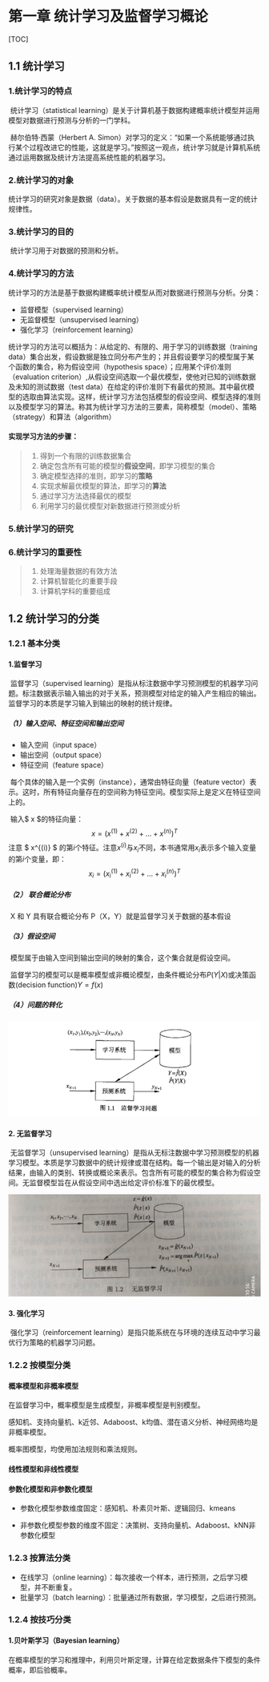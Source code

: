 # 第一章 统计学习及监督学习概论

[TOC]

## 1.1 统计学习

### 1.统计学习的特点		

​		统计学习（statistical learning）是关于计算机基于数据构建概率统计模型并运用模型对数据进行预测与分析的一门学科。

​		赫尔伯特·西蒙（Herbert A. Simon）对学习的定义：“如果一个系统能够通过执行某个过程改进它的性能，这就是学习。”按照这一观点，统计学习就是计算机系统通过运用数据及统计方法提高系统性能的机器学习。

### 2.统计学习的对象

​		统计学习的研究对象是数据（data）。关于数据的基本假设是数据具有一定的统计规律性。

### 3.统计学习的目的

​		统计学习用于对数据的预测和分析。

### 4.统计学习的方法

​		统计学习的方法是基于数据构建概率统计模型从而对数据进行预测与分析。分类：

- 监督模型（supervised learning）
- 无监督模型（unsupervised learning）
- 强化学习（reinforcement learning）

​		统计学习的方法可以概括为：从给定的、有限的、用于学习的训练数据（training data）集合出发，假设数据是独立同分布产生的；并且假设要学习的模型属于某个函数的集合，称为假设空间（hypothesis space）；应用某个评价准则（evaluation criterion）,从假设空间选取一个最优模型，使他对已知的训练数据及未知的测试数据（test data）在给定的评价准则下有最优的预测。其中最优模型的选取由算法实现。这样，统计学习方法包括模型的假设空间、模型选择的准则以及模型学习的算法。称其为统计学习方法的三要素，简称模型（model）、策略（strategy）和算法（algorithm）

#### 实现学习方法的步骤：

> 1. 得到一个有限的训练数据集合
> 1. 确定包含所有可能的模型的**假设空间**，即学习模型的集合
> 1. 确定模型选择的准则，即学习的**策略**
> 1. 实现求解最优模型的算法，即学习的**算法**
> 1. 通过学习方法选择最优的模型
> 1. 利用学习的最优模型对新数据进行预测或分析

### 5.统计学习的研究

### 6.统计学习的重要性

> 1. 处理海量数据的有效方法
> 1. 计算机智能化的重要手段
> 1. 计算机学科的重要组成

## 1.2 统计学习的分类

### 1.2.1 基本分类

#### 1.监督学习

​		监督学习（supervised learning）是指从标注数据中学习预测模型的机器学习问题。标注数据表示输入输出的对于关系，预测模型对给定的输入产生相应的输出。监督学习的本质是学习输入到输出的映射的统计规律。

##### （1）输入空间、特征空间和输出空间

- 输入空间（input space）
- 输出空间（output space）
- 特征空间（feature space）

​		每个具体的输入是一个实例（instance），通常由特征向量（feature vector）表示。这时，所有特征向量存在的空间称为特征空间。模型实际上是定义在特征空间上的。

​		输入$ x $的特征向量：
$$
x = (x^{(1)} + x^{(2)} + \dots + x^{(n)})^T
$$
​		注意 $ x^{(i)} $ 的第$i$个特征。注意$x^{(i)}$与$x_i$不同，本书通常用$x_i$表示多个输入变量的第$i$个变量，即：
$$
x_i = (x^{(1)}_i + x^{(2)}_i + \dots + x^{(n)}_i)^T
$$

##### （2） 联合概论分布

​		X 和 Y 具有联合概论分布 P（X，Y）就是监督学习关于数据的基本假设

##### （3）假设空间

​		模型属于由输入空间到输出空间的映射的集合，这个集合就是假设空间。

​		监督学习的模型可以是概率模型或非概论模型，由条件概论分布$P(Y|X)$或决策函数(decision function)$Y = f(x)$

##### （4）问题的转化

 ![image-20200229161728268](img\image-20200229161728268.png)

#### 2. 无监督学习

​		无监督学习（unsupervised learning）是指从无标注数据中学习预测模型的机器学习模型。本质是学习数据中的统计规律或潜在结构。每一个输出是对输入的分析结果，由输入的类别、转换或概论来表示。包含所有可能的模型的集合称为假设空间。无监督模型旨在从假设空间中选出给定评价标准下的最优模型。

![image-20200229164427398](img\image-20200229164427398.png)

#### 3. 强化学习

​		强化学习（reinforcement learning）是指只能系统在与环境的连续互动中学习最优行为策略的机器学习问题。

### 1.2.2 按模型分类

#### 概率模型和非概率模型

在监督学习中，概率模型是生成模型，非概率模型是判别模型。

感知机、支持向量机、k近邻、Adaboost、k均值、潜在语义分析、神经网络均是非概率模型。

概率图模型，均使用加法规则和乘法规则。

#### 线性模型和非线性模型

#### 参数化模型和非参数化模型

- 参数化模型参数维度固定：感知机、朴素贝叶斯、逻辑回归、kmeans

- 非参数化模型参数的维度不固定：决策树、支持向量机、Adaboost、kNN非参数化模型

### 1.2.3 按算法分类

- 在线学习（online learning）：每次接收一个样本，进行预测，之后学习模型，并不断重复。
- 批量学习（batch learning）：批量通过所有数据，学习模型，之后进行预测。

### 1.2.4 按技巧分类

#### 1.贝叶斯学习（Bayesian learning）

​		在概率模型的学习和推理中，利用贝叶斯定理，计算在给定数据条件下模型的条件概率，即后验概率。

